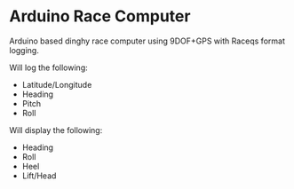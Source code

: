 # Arduino Race Computer
Arduino based dinghy race computer using 9DOF+GPS with Raceqs format logging.

Will log the following:

* Latitude/Longitude
* Heading
* Pitch
* Roll

Will display the following:

* Heading
* Roll
* Heel
* Lift/Head
